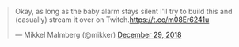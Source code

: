 <blockquote class="twitter-tweet" data-lang="en"><p lang="en" dir="ltr">Okay, as long as the baby alarm stays silent I&#39;ll try to build this and (casually) stream it over on Twitch.<a href="https://t.co/m08Er6241u">https://t.co/m08Er6241u</a></p>&mdash; Mikkel Malmberg (@mikker) <a href="https://twitter.com/mikker/status/1079112495875411969?ref_src=twsrc%5Etfw">December 29, 2018</a></blockquote>
<script async src="https://platform.twitter.com/widgets.js" charset="utf-8"></script>

